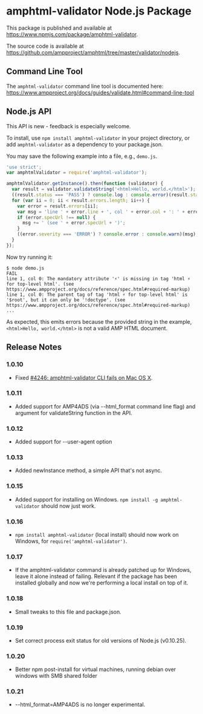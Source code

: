 # amphtml-validator Node.js Package

This package is published and available at
https://www.npmjs.com/package/amphtml-validator.

The source code is available at
https://github.com/ampproject/amphtml/tree/master/validator/nodejs.

## Command Line Tool

The `amphtml-validator` command line tool is documented here:
https://www.ampproject.org/docs/guides/validate.html#command-line-tool

## Node.js API

This API is new - feedback is especially welcome.

To install, use `npm install amphtml-validator` in your project directory,
or add `amphtml-validator` as a dependency to your package.json.

You may save the following example into a file, e.g., `demo.js`.
```js
'use strict';
var amphtmlValidator = require('amphtml-validator');

amphtmlValidator.getInstance().then(function (validator) {
  var result = validator.validateString('<html>Hello, world.</html>');
  ((result.status === 'PASS') ? console.log : console.error)(result.status);
  for (var ii = 0; ii < result.errors.length; ii++) {
    var error = result.errors[ii];
    var msg = 'line ' + error.line + ', col ' + error.col + ': ' + error.message;
    if (error.specUrl !== null) {
      msg += ' (see ' + error.specUrl + ')';
    }
    ((error.severity === 'ERROR') ? console.error : console.warn)(msg);
  }
});
```

Now try running it:
```
$ node demo.js
FAIL
line 1, col 0: The mandatory attribute '⚡' is missing in tag 'html ⚡ for top-level html'. (see https://www.ampproject.org/docs/reference/spec.html#required-markup)
line 1, col 0: The parent tag of tag 'html ⚡ for top-level html' is '$root', but it can only be '!doctype'. (see https://www.ampproject.org/docs/reference/spec.html#required-markup)
...
```
As expected, this emits errors because the provided string in the example, `<html>Hello, world.</html>` is not a valid AMP HTML document.

## Release Notes
### 1.0.10
* Fixed [#4246: amphtml-validator CLI fails on Mac OS X](https://github.com/ampproject/amphtml/issues/4246).

### 1.0.11
* Added support for AMP4ADS (via --html_format command line flag) and
  argument for validateString function in the API.

### 1.0.12
* Added support for --user-agent option

### 1.0.13
* Added newInstance method, a simple API that's not async.

### 1.0.15
* Added support for installing on Windows.
  `npm install -g amphtml-validator` should now just work.

### 1.0.16
* `npm install amphtml-validator` (local install) should now work on Windows,
  for `require('amphtml-validator')`.

### 1.0.17
* If the amphtml-validator command is already patched up for Windows, leave it
  alone instead of failing. Relevant if the package has been installed globally
  and now we're performing a local install on top of it.

### 1.0.18
* Small tweaks to this file and package.json.

### 1.0.19
* Set correct process exit status for old versions of Node.js (v0.10.25).

### 1.0.20
* Better npm post-install for virtual machines, running debian over windows with SMB shared folder

### 1.0.21
* --html_format=AMP4ADS is no longer experimental.
